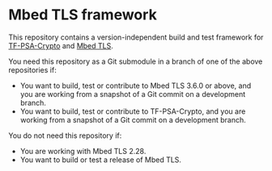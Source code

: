 # Mbed TLS framework

This repository contains a version-independent build and test framework for [TF-PSA-Crypto](https://github.com/Mbed-TLS/TF-PSA-Crypto) and [Mbed TLS](https://github.com/Mbed-TLS/mbedtls-framework).

You need this repository as a Git submodule in a branch of one of the above repositories if:

* You want to build, test or contribute to Mbed TLS 3.6.0 or above, and you are working from a snapshot of a Git commit on a development branch.
* You want to build, test or contribute to TF-PSA-Crypto, and you are working from a snapshot of a Git commit on a development branch.

You do not need this repository if:

* You are working with Mbed TLS 2.28.
* You want to build or test a release of Mbed TLS.

